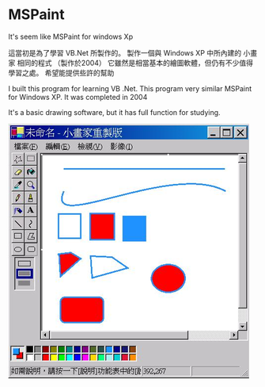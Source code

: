 # MSPaint
It's seem like MSPaint for windows Xp

這當初是為了學習 VB.Net 所製作的。
製作一個與 Windows XP 中所內建的 小畫家 相同的程式 
（製作於2004）
它雖然是相當基本的繪圖軟體，但仍有不少值得學習之處。 
希望能提供些許的幫助

I built this program for learning VB .Net.
This program very similar MSPaint for Windows XP.
It was completed in 2004

It's a basic drawing software, but it has full function for studying.

<img src="https://github.com/neville1/MSPaint/blob/master/runtime2.jpg" />


